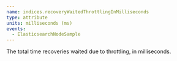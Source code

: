 ```yaml
---
name: indices.recoveryWaitedThrottlingInMilliseconds
type: attribute
units: milliseconds (ms)
events:
  - ElasticsearchNodeSample
---
```


The total time recoveries waited due to throttling, in milliseconds.